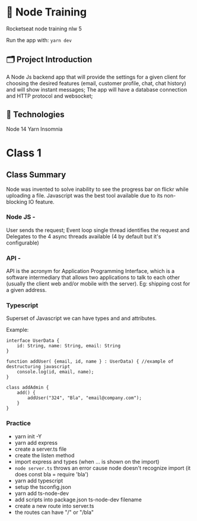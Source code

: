 # 🚀 Node Training
Rocketseat node training nlw 5

Run the app with:
```yarn dev```

## 🗂️ Project Introduction
A Node Js backend app that will provide the settings for a given client for choosing the desired features (email, customer profile, chat, chat history) and will show instant messages;
The app will have a database connection and HTTP protocol and websocket;


## 🧩 Technologies
Node 14
Yarn
Insomnia

# Class 1
## Class Summary
Node was invented to solve inability to see the progress bar on flickr while uploading a file.
Javascript was the best tool available due to its non-blocking IO feature.

### Node JS -
User sends the request;
Event loop single thread identifies the request and 
Delegates to the 4 async threads available (4 by default but it's configurable)

### API -
API is the acronym for Application Programming Interface, which is a software intermediary that allows two applications to talk to each other (usually the client web and/or mobile with the server).
Eg: shipping cost for a given address.

### Typescript
Superset of Javascript
we can have types and and attributes.

Example:
```
interface UserData {
    id: String, name: String, email: String
}

function addUser( {email, id, name } : UserData) { //example of destructuring javascript
    console.log(id, email, name);
}

class addAdmin {
    add() {
        addUser("324", "Bla", "email@company.com");
    }
}
```

### Practice
- yarn init -Y
- yarn add express
- create a server.ts file
- create the listen method
- import express and types (when ... is shown on the import)
- ```node server.ts``` throws an error cause node doesn't recognize import (it does const bla = require 'bla')
- yarn add typescript
- setup the tsconfig.json
- yarn add ts-node-dev
- add scripts into package.json ts-node-dev filename
- create a new route into server.ts
- the routes can have "/" or "/bla"


